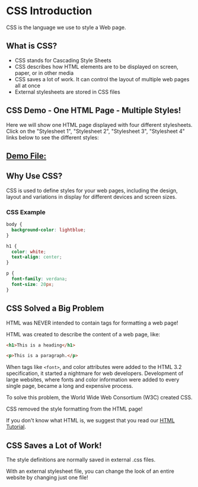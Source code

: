 # CSS Introduction

CSS is the language we use to style a Web page.

## What is CSS?

-   CSS stands for Cascading Style Sheets
-   CSS describes how HTML elements are to be displayed on screen, paper, or in other media
-   CSS saves a lot of work. It can control the layout of multiple web pages all at once
-   External stylesheets are stored in CSS files

## CSS Demo - One HTML Page - Multiple Styles!

Here we will show one HTML page displayed with four different stylesheets. Click on the "Stylesheet 1", "Stylesheet 2", "Stylesheet 3", "Stylesheet 4" links below to see the different styles:

## [Demo File:](demo.html)

## Why Use CSS?

CSS is used to define styles for your web pages, including the design, layout and variations in display for different devices and screen sizes.

### CSS Example
```css
body {
  background-color: lightblue;
}

h1 {
  color: white;
  text-align: center;
}

p {
  font-family: verdana;
  font-size: 20px;
}
```

## CSS Solved a Big Problem

HTML was NEVER intended to contain tags for formatting a web page!

HTML was created to describe the content of a web page, like:
```html
<h1>This is a heading</h1>
```
```html
<p>This is a paragraph.</p>
```
When tags like `<font>`, and color attributes were added to the HTML 3.2 specification, it started a nightmare for web developers. Development of large websites, where fonts and color information were added to every single page, became a long and expensive process.

To solve this problem, the World Wide Web Consortium (W3C) created CSS.

CSS removed the style formatting from the HTML page!

If you don't know what HTML is, we suggest that you read our [HTML Tutorial](/Courses/HTML_Course/01_Intro/Introduction.md).

## CSS Saves a Lot of Work!

The style definitions are normally saved in external .css files.

With an external stylesheet file, you can change the look of an entire website by changing just one file!


